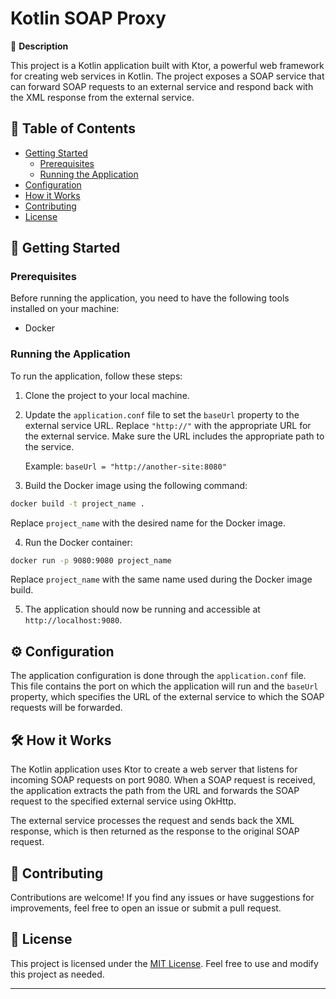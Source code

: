 # Kotlin SOAP Proxy

🚀 **Description**

This project is a Kotlin application built with Ktor, a powerful web framework for creating web services in Kotlin. The project exposes a SOAP service that can forward SOAP requests to an external service and respond back with the XML response from the external service.

## 📝 **Table of Contents**

- [Getting Started](#getting-started)
    - [Prerequisites](#prerequisites)
    - [Running the Application](#running-the-application)
- [Configuration](#configuration)
- [How it Works](#how-it-works)
- [Contributing](#contributing)
- [License](#license)

## 🚀 **Getting Started**

### Prerequisites

Before running the application, you need to have the following tools installed on your machine:

- Docker

### Running the Application

To run the application, follow these steps:

1. Clone the project to your local machine.

2. Update the `application.conf` file to set the `baseUrl` property to the external service URL. Replace `"http://"` with the appropriate URL for the external service. Make sure the URL includes the appropriate path to the service.

   Example: `baseUrl = "http://another-site:8080"`

3. Build the Docker image using the following command:

```bash 
docker build -t project_name .
```

Replace `project_name` with the desired name for the Docker image.

4. Run the Docker container:

```bash 
docker run -p 9080:9080 project_name
```

Replace `project_name` with the same name used during the Docker image build.

5. The application should now be running and accessible at `http://localhost:9080`.

## ⚙️ **Configuration**

The application configuration is done through the `application.conf` file. This file contains the port on which the application will run and the `baseUrl` property, which specifies the URL of the external service to which the SOAP requests will be forwarded.

## 🛠️ **How it Works**

The Kotlin application uses Ktor to create a web server that listens for incoming SOAP requests on port 9080. When a SOAP request is received, the application extracts the path from the URL and forwards the SOAP request to the specified external service using OkHttp.

The external service processes the request and sends back the XML response, which is then returned as the response to the original SOAP request.

## 👏 **Contributing**

Contributions are welcome! If you find any issues or have suggestions for improvements, feel free to open an issue or submit a pull request.

## 📄 **License**

This project is licensed under the [MIT License](LICENSE). Feel free to use and modify this project as needed.

---
